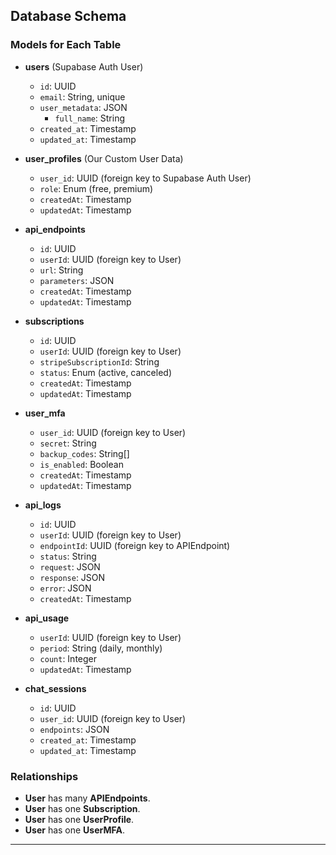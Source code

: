 ## Database Schema

### Models for Each Table

- **users** (Supabase Auth User)
  - `id`: UUID
  - `email`: String, unique
  - `user_metadata`: JSON
    - `full_name`: String
  - `created_at`: Timestamp
  - `updated_at`: Timestamp

- **user_profiles** (Our Custom User Data)
  - `user_id`: UUID (foreign key to Supabase Auth User)
  - `role`: Enum (free, premium)
  - `createdAt`: Timestamp
  - `updatedAt`: Timestamp

- **api_endpoints**
  - `id`: UUID
  - `userId`: UUID (foreign key to User)
  - `url`: String
  - `parameters`: JSON
  - `createdAt`: Timestamp
  - `updatedAt`: Timestamp

- **subscriptions**
  - `id`: UUID
  - `userId`: UUID (foreign key to User)
  - `stripeSubscriptionId`: String
  - `status`: Enum (active, canceled)
  - `createdAt`: Timestamp
  - `updatedAt`: Timestamp

- **user_mfa**
  - `user_id`: UUID (foreign key to User)
  - `secret`: String
  - `backup_codes`: String[]
  - `is_enabled`: Boolean
  - `createdAt`: Timestamp
  - `updatedAt`: Timestamp

- **api_logs**
  - `id`: UUID
  - `userId`: UUID (foreign key to User)
  - `endpointId`: UUID (foreign key to APIEndpoint)
  - `status`: String
  - `request`: JSON
  - `response`: JSON
  - `error`: JSON
  - `createdAt`: Timestamp

- **api_usage**
  - `userId`: UUID (foreign key to User)
  - `period`: String (daily, monthly)
  - `count`: Integer
  - `updatedAt`: Timestamp

- **chat_sessions**
  - `id`: UUID
  - `user_id`: UUID (foreign key to User)
  - `endpoints`: JSON
  - `created_at`: Timestamp
  - `updated_at`: Timestamp

### Relationships

- **User** has many **APIEndpoints**.
- **User** has one **Subscription**.
- **User** has one **UserProfile**.
- **User** has one **UserMFA**.

---
